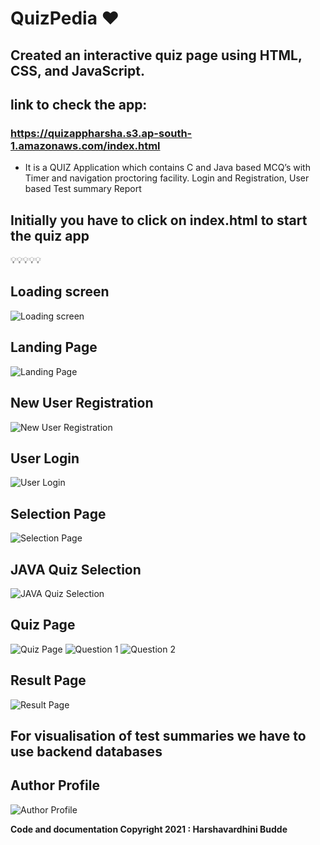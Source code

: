 # QuizPedia ❤️ 

## Created an interactive quiz page using HTML, CSS, and JavaScript.

## link to check the app:
### https://quizappharsha.s3.ap-south-1.amazonaws.com/index.html

- It is a QUIZ Application which contains C and Java based MCQ’s with Timer and navigation proctoring facility. Login and Registration, User based Test summary Report


## Initially you have to click on index.html to start the quiz app 

💡💡💡💡💡 

## Loading screen
![Loading screen](https://github.com/harshavardhini39/IndiGG_FrontEnd_QuizPedia/blob/main/output/land.png)



## Landing Page
![Landing Page](https://github.com/harshavardhini39/IndiGG_FrontEnd_QuizPedia/blob/main/output/front.png)




## New User Registration
![New User Registration](https://github.com/harshavardhini39/IndiGG_FrontEnd_QuizPedia/blob/main/output/reg.png)



## User Login
![User Login](https://github.com/harshavardhini39/IndiGG_FrontEnd_QuizPedia/blob/main/output/login2.png)



## Selection Page
![Selection Page](https://github.com/harshavardhini39/IndiGG_FrontEnd_QuizPedia/blob/main/output/select.png)



## JAVA Quiz Selection
![JAVA Quiz Selection](https://github.com/harshavardhini39/IndiGG_FrontEnd_QuizPedia/blob/main/output/choose.png)



## Quiz Page
![Quiz Page](https://github.com/harshavardhini39/IndiGG_FrontEnd_QuizPedia/blob/main/output/start.png)
![Question 1](https://github.com/harshavardhini39/IndiGG_FrontEnd_QuizPedia/blob/main/output/q1.png)
![Question 2](https://github.com/harshavardhini39/IndiGG_FrontEnd_QuizPedia/blob/main/output/q2.png)



## Result Page
![Result Page](https://github.com/harshavardhini39/IndiGG_FrontEnd_QuizPedia/blob/main/output/res.png)



## For visualisation of test summaries we have to use backend databases


## Author Profile
![Author Profile](https://github.com/harshavardhini39/IndiGG_FrontEnd_QuizPedia/blob/main/output/author.png)




**Code and documentation Copyright 2021 : Harshavardhini Budde**

